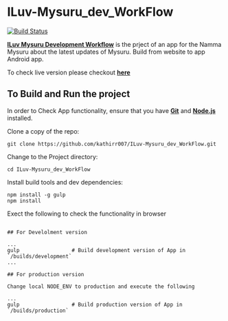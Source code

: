 # ILuv-Mysuru_dev_WorkFlow

[![Build Status](https://travis-ci.org/kathirr007/ILuv-Mysuru_dev_WorkFlow.svg?branch=master)](https://travis-ci.org/kathirr007/ILuv-Mysuru_dev_WorkFlow)

**[ILuv Mysuru Development Workflow](http://www.bullhorn.com)** is the prject of an app for the Namma Mysuru about the latest updates of Mysuru. Build from website to app Android app.

To check live version please checkout **[here](https://kathirr007.github.io/ILuv-Mysuru_dev_WorkFlow/builds/production/)**

## To Build and Run the project

In order to Check App functionality, ensure that you have **[Git](http://git-scm.com/downloads)** and **[Node.js](http://nodejs.org)** installed.

Clone a copy of the repo: 

```
git clone https://github.com/kathirr007/ILuv-Mysuru_dev_WorkFlow.git
```

Change to the Project directory:

```
cd ILuv-Mysuru_dev_WorkFlow
```

Install build tools and dev dependencies:

```
npm install -g gulp
npm install
```

Exect the following to check the functionality in browser

```

## For Develolment version

...
gulp                 # Build development version of App in `/builds/development`
...

## For production version

Change local NODE_ENV to production and execute the following

...
gulp                 # Build production version of App in `/builds/production`
```
